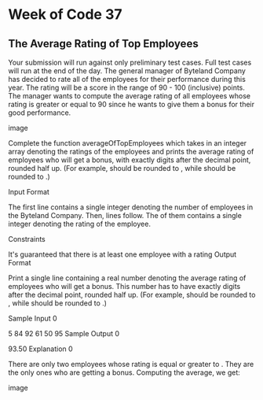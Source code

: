 # Week of Code 37
## The Average Rating of Top Employees

Your submission will run against only preliminary test cases. Full test cases will run at the end of the day.
The general manager of Byteland Company has decided to rate all of the employees for their performance during this year. The rating will be a score in the range of 90 - 100 (inclusive) points. The manager wants to compute the average rating of all employees whose rating is greater or equal to 90 since he wants to give them a bonus for their good performance.

image

Complete the function averageOfTopEmployees which takes in an integer array  denoting the ratings of the employees and prints the average rating of employees who will get a bonus, with exactly  digits after the decimal point, rounded half up. (For example,  should be rounded to , while  should be rounded to .)

Input Format

The first line contains a single integer  denoting the number of employees in the Byteland Company. Then,  lines follow. The  of them contains a single integer  denoting the rating of the  employee.

Constraints

It's guaranteed that there is at least one employee with a rating 
Output Format

Print a single line containing a real number denoting the average rating of employees who will get a bonus. This number has to have exactly  digits after the decimal point, rounded half up. (For example,  should be rounded to , while  should be rounded to .)

Sample Input 0

5
84
92
61
50
95
Sample Output 0

93.50
Explanation 0

There are only two employees whose rating is equal or greater to . They are the only ones who are getting a bonus. Computing the average, we get:


image
